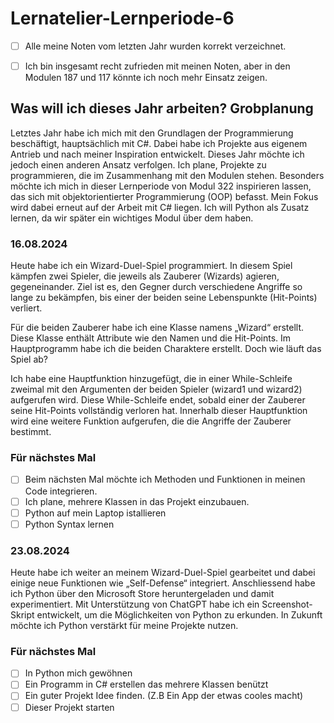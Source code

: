 # Lernatelier-Lernperiode-6

- [ ] Alle meine Noten vom letzten Jahr wurden korrekt verzeichnet.
- [ ] Ich bin insgesamt recht zufrieden mit meinen Noten, aber in den Modulen 187 und 117 könnte ich noch mehr Einsatz zeigen.


## Was will ich dieses Jahr arbeiten? Grobplanung
Letztes Jahr habe ich mich mit den Grundlagen der Programmierung beschäftigt, hauptsächlich mit C#. Dabei habe ich Projekte aus eigenem Antrieb und nach meiner Inspiration entwickelt. Dieses Jahr möchte ich jedoch einen anderen Ansatz verfolgen. Ich plane, Projekte zu programmieren, die im Zusammenhang mit den Modulen stehen. Besonders möchte ich mich in dieser Lernperiode von Modul 322 inspirieren lassen, das sich mit objektorientierter Programmierung (OOP) befasst. Mein Fokus wird dabei erneut auf der Arbeit mit C# liegen. Ich will Python als Zusatz lernen, da wir später ein wichtiges Modul über dem haben.


### 16.08.2024
Heute habe ich ein Wizard-Duel-Spiel programmiert. In diesem Spiel kämpfen zwei Spieler, die jeweils als Zauberer (Wizards) agieren, gegeneinander. Ziel ist es, den Gegner durch verschiedene Angriffe so lange zu bekämpfen, bis einer der beiden seine Lebenspunkte (Hit-Points) verliert. 

Für die beiden Zauberer habe ich eine Klasse namens „Wizard“ erstellt. Diese Klasse enthält Attribute wie den Namen und die Hit-Points. Im Hauptprogramm habe ich die beiden Charaktere erstellt. Doch wie läuft das Spiel ab?

Ich habe eine Hauptfunktion hinzugefügt, die in einer While-Schleife zweimal mit den Argumenten der beiden Spieler (wizard1 und wizard2) aufgerufen wird. Diese While-Schleife endet, sobald einer der Zauberer seine Hit-Points vollständig verloren hat. Innerhalb dieser Hauptfunktion wird eine weitere Funktion aufgerufen, die die Angriffe der Zauberer bestimmt.

### Für nächstes Mal
- [ ] Beim nächsten Mal möchte ich Methoden und Funktionen in meinen Code integrieren.  
- [ ] Ich plane, mehrere Klassen in das Projekt einzubauen.
- [ ] Python auf mein Laptop istallieren
- [ ] Python Syntax lernen

### 23.08.2024
Heute habe ich weiter an meinem Wizard-Duel-Spiel gearbeitet und dabei einige neue Funktionen wie „Self-Defense“ integriert. Anschliessend habe ich Python über den Microsoft Store heruntergeladen und damit experimentiert. Mit Unterstützung von ChatGPT habe ich ein Screenshot-Skript entwickelt, um die Möglichkeiten von Python zu erkunden. In Zukunft möchte ich Python verstärkt für meine Projekte nutzen.

### Für nächstes Mal
- [ ] In Python mich gewöhnen
- [ ] Ein Programm in C# erstellen das mehrere Klassen benützt
- [ ] Ein guter Projekt Idee finden. (Z.B Ein App der etwas cooles macht)
- [ ] Dieser Projekt starten
